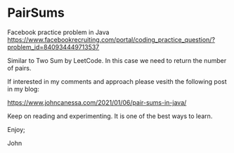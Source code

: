 # PairSums
Facebook practice problem in Java
https://www.facebookrecruiting.com/portal/coding_practice_question/?problem_id=840934449713537

Similar to Two Sum by LeetCode.
In this case we need to return the number of pairs.

If interested in my comments and approach please vesith the following post in my blog:

https://www.johncanessa.com/2021/01/06/pair-sums-in-java/

Keep on reading and experimenting.
It is one of the best ways to learn.

Enjoy;

John
